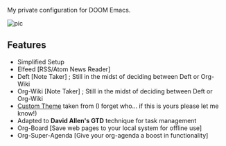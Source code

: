 My private configuration for DOOM Emacs.

![pic](https://i.imgur.com/8LmnSUN.png)

## Features

- Simplified Setup
- Elfeed [RSS/Atom News Reader]
- Deft [Note Taker] ; Still in the midst of deciding between Deft or Org-Wiki
- Org-Wiki [Note Taker] ; Still in the midst of deciding between Deft or Org-Wiki
- [Custom Theme](./%2Bui.el) taken from (I forget who... if this is yours please let me know!)
- Adapted to **David Allen's GTD** technique for task management
- Org-Board [Save web pages to your local system for offline use]
- Org-Super-Agenda [Give your org-agenda a boost in functionality]

